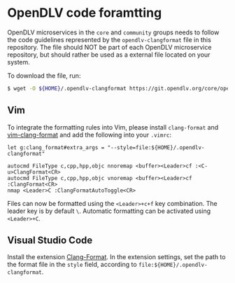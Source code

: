 # OpenDLV code foramtting

OpenDLV microservices in the `core` and `community` groups needs to follow the
code guidelines represented by the `opendlv-clangformat` file in this repository.
The file should NOT be part of each OpenDLV microservice repository, but should
rather be used as a external file located on your system.

To download the file, run:

```bash
$ wget -O ${HOME}/.opendlv-clangformat https://git.opendlv.org/core/opendlv-template-microservice/-/raw/main/format/opendlv-clangformat
```

## Vim

To integrate the formatting rules into Vim, please install `clang-format` and
[vim-clang-format](https://github.com/rhysd/vim-clang-format) and add the
following into your `.vimrc`:
```
let g:clang_format#extra_args = "--style=file:${HOME}/.opendlv-clangformat"

autocmd FileType c,cpp,hpp,objc nnoremap <buffer><Leader>cf :<C-u>ClangFormat<CR>
autocmd FileType c,cpp,hpp,objc vnoremap <buffer><Leader>cf :ClangFormat<CR>
nmap <Leader>C :ClangFormatAutoToggle<CR>
```

Files can now be formatted using the `<Leader>+c+f` key combination. The leader
key is by default `\`. Automatic formatting can be activated using `<Leader>+C`.

## Visual Studio Code

Install the extension
[Clang-Format](https://marketplace.visualstudio.com/items?itemName=xaver.clang-format).
In the extension settings, set the path to the format file in the `style`
field, according to `file:${HOME}/.opendlv-clangformat`.

